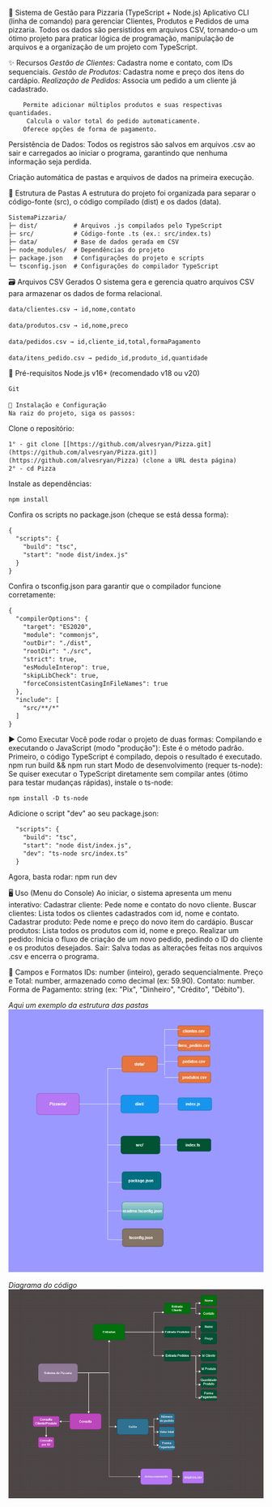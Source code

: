 🍕 Sistema de Gestão para Pizzaria (TypeScript + Node.js)
Aplicativo CLI (linha de comando) para gerenciar Clientes, Produtos e Pedidos de uma pizzaria. Todos os dados são persistidos em arquivos CSV, tornando-o um ótimo projeto para praticar lógica de programação, manipulação de arquivos e a organização de um projeto com TypeScript.




✨ Recursos
    *Gestão de Clientes:* Cadastra nome e contato, com IDs sequenciais.
    *Gestão de Produtos:* Cadastra nome e preço dos itens do cardápio.
    *Realização de Pedidos:* Associa um pedido a um cliente já cadastrado.

        Permite adicionar múltiplos produtos e suas respectivas quantidades.
         Calcula o valor total do pedido automaticamente.
        Oferece opções de forma de pagamento.

Persistência de Dados: Todos os registros são salvos em arquivos .csv ao sair e carregados ao iniciar o programa, garantindo que nenhuma informação seja perdida.

Criação automática de pastas e arquivos de dados na primeira execução.

📁 Estrutura de Pastas
    A estrutura do projeto foi organizada para separar o código-fonte (src), o código compilado (dist) e os dados (data).
    
    SistemaPizzaria/
    ├─ dist/          # Arquivos .js compilados pelo TypeScript
    ├─ src/           # Código-fonte .ts (ex.: src/index.ts)
    ├─ data/          # Base de dados gerada em CSV
    ├─ node_modules/  # Dependências do projeto
    ├─ package.json   # Configurações do projeto e scripts
    └─ tsconfig.json  # Configurações do compilador TypeScript
    
    
    

🗃️ Arquivos CSV Gerados
    O sistema gera e gerencia quatro arquivos CSV para armazenar os dados de forma relacional.
    
    data/clientes.csv → id,nome,contato
    
    data/produtos.csv → id,nome,preco
    
    data/pedidos.csv → id,cliente_id,total,formaPagamento
    
    data/itens_pedido.csv → pedido_id,produto_id,quantidade




🔧 Pré-requisitos
    Node.js v16+ (recomendado v18 ou v20)
    
    Git
    
    🚀 Instalação e Configuração
    Na raiz do projeto, siga os passos:



Clone o repositório:

    1° - git clone [[https://github.com/alvesryan/Pizza.git](https://github.com/alvesryan/Pizza.git)](https://github.com/alvesryan/Pizza) (clone a URL desta página)
    2° - cd Pizza


Instale as dependências:    

    npm install


Confira os scripts no package.json (cheque se está dessa forma): 

    {
      "scripts": {
        "build": "tsc",
        "start": "node dist/index.js"
      }
    }



Confira o tsconfig.json para garantir que o compilador funcione corretamente:

    {
      "compilerOptions": {
        "target": "ES2020",
        "module": "commonjs",
        "outDir": "./dist",
        "rootDir": "./src",
        "strict": true,
        "esModuleInterop": true,
        "skipLibCheck": true,
        "forceConsistentCasingInFileNames": true
      },
      "include": [
        "src/**/*"
      ]
    }




▶️ Como Executar
    Você pode rodar o projeto de duas formas:
    Compilando e executando o JavaScript (modo "produção"):
    Este é o método padrão. Primeiro, o código TypeScript é compilado, depois o resultado é executado.
    npm run build && npm run start
    Modo de desenvolvimento (requer ts-node):
    Se quiser executar o TypeScript diretamente sem compilar antes (ótimo para testar mudanças rápidas), instale o ts-node:
    
    npm install -D ts-node

Adicione o script "dev" ao seu package.json:
    
      "scripts": {
        "build": "tsc",
        "start": "node dist/index.js",
        "dev": "ts-node src/index.ts"
      }

Agora, basta rodar:
    npm run dev




🖥️ Uso (Menu do Console)
    Ao iniciar, o sistema apresenta um menu interativo:
    Cadastrar cliente: Pede nome e contato do novo cliente.
    Buscar clientes: Lista todos os clientes cadastrados com id, nome e contato.
    Cadastrar produto: Pede nome e preço do novo item do cardápio.
    Buscar produtos: Lista todos os produtos com id, nome e preço.
    Realizar um pedido: Inicia o fluxo de criação de um novo pedido, pedindo o ID do cliente e os produtos desejados.
    Sair: Salva todas as alterações feitas nos arquivos .csv e encerra o programa.



📝 Campos e Formatos
    IDs: number (inteiro), gerado sequencialmente.
    Preço e Total: number, armazenado como decimal (ex: 59.90).
    Contato: number.
    Forma de Pagamento: string (ex: "Pix", "Dinheiro", "Crédito", "Débito").

*Aqui um exemplo da estrutura das pastas*
![Estrutura de pastas](./image/arquiteturaPastas.png)

*Diagrama do código*
![Estrutura de pastas](./image/diagrama.png)
